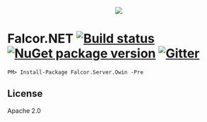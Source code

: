 <p align="center">
  <img src="https://cloud.githubusercontent.com/assets/1016365/8711049/66438ebc-2b03-11e5-8a8a-75934f7ca7ec.png">
</p>

# Falcor.NET [![Build status](https://ci.appveyor.com/api/projects/status/y7ybdqvvcrpxl1kq?svg=true)](https://ci.appveyor.com/project/CraigSmitham/falcor-net) [![NuGet package version](https://img.shields.io/nuget/v/Falcor.svg?style=flat)](https://www.nuget.org/packages/Falcor.Server.Owin) [![Gitter](https://badges.gitter.im/Join%20Chat.svg)](https://gitter.im/falcordotnet/falcor.net?utm_source=badge&utm_medium=badge&utm_campaign=pr-badge)


```
PM> Install-Package Falcor.Server.Owin -Pre
```


## License
Apache 2.0
